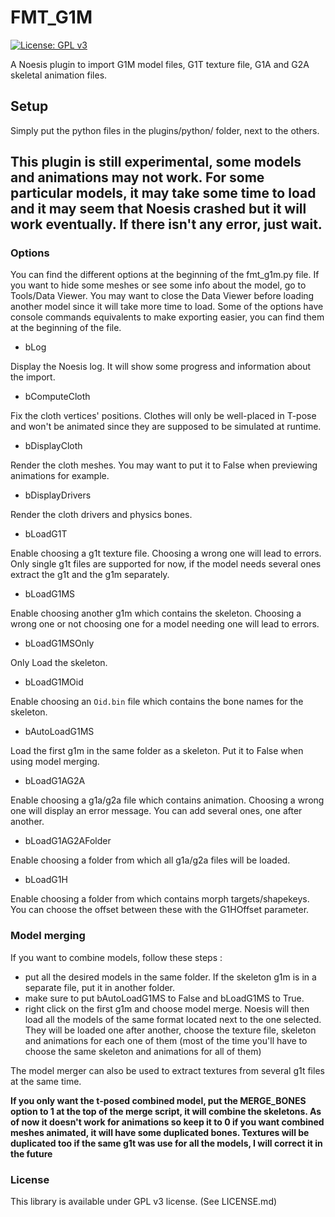 # FMT_G1M
[![License: GPL v3](https://img.shields.io/badge/License-GPLv3-blue.svg)](https://www.gnu.org/licenses/gpl-3.0)

A Noesis plugin to import G1M model files, G1T texture file, G1A and G2A skeletal animation files. 

## Setup

Simply put the python files in the plugins/python/ folder, next to the others.

## This plugin is still experimental, some models and animations may not work. For some particular models, it may take some time to load and it may seem that Noesis crashed but it will work eventually. If there isn't any error, just wait.

### Options

You can find the different options at the beginning of the fmt_g1m.py file. If you want to hide some meshes or see some info about the model, go to Tools/Data Viewer. You may want to close the Data Viewer before loading another model since it will take more time to load.
Some of the options have console commands equivalents to make exporting easier, you can find them at the beginning of the file.

* bLog

Display the Noesis log. It will show some progress and information about the import.

* bComputeCloth

Fix the cloth vertices' positions. Clothes will only be well-placed in T-pose and won't be animated since they are supposed to be simulated at runtime.

* bDisplayCloth

Render the cloth meshes. You may want to put it to False when previewing animations for example. 

* bDisplayDrivers

Render the cloth drivers and physics bones.

* bLoadG1T

Enable choosing a g1t texture file. Choosing a wrong one will lead to errors. Only single g1t files are supported for now, if the model needs several ones extract the g1t and the g1m separately.

* bLoadG1MS

Enable choosing another g1m which contains the skeleton. Choosing a wrong one or not choosing one for a model needing one will lead to errors.

* bLoadG1MSOnly

Only Load the skeleton.

* bLoadG1MOid

Enable choosing an `Oid.bin` file which contains the bone names for the skeleton.

* bAutoLoadG1MS

Load the first g1m in the same folder as a skeleton. Put it to False when using model merging.

* bLoadG1AG2A

Enable choosing a g1a/g2a file which contains animation. Choosing a wrong one will display an error message. You can add several ones, one after another.

* bLoadG1AG2AFolder

Enable choosing a folder from which all g1a/g2a files will be loaded.

* bLoadG1H

Enable choosing a folder from which contains morph targets/shapekeys. You can choose the offset between these with the G1HOffset parameter.

### Model merging

If you want to combine models, follow these steps :
* put all the desired models in the same folder. If the skeleton g1m is in a separate file, put it in another folder.
* make sure to put bAutoLoadG1MS to False and bLoadG1MS to True.
* right click on the first g1m and choose model merge. Noesis will then load all the models of the same format located next to the one selected. They will be loaded one after another, choose the texture file, skeleton and animations for each one of them (most of the time you'll have to choose the same skeleton and animations for all of them)

The model merger can also be used to extract textures from several g1t files at the same time.

**If you only want the t-posed combined model, put the MERGE_BONES option to 1 at the top of the merge script, it will combine the skeletons. As of now it doesn't work for animations so keep it to 0 if you want combined meshes animated, it will have some duplicated bones. Textures will be duplicated too if the same g1t was use for all the models, I will correct it in the future**

### License
This library is available under GPL v3 license. (See LICENSE.md)